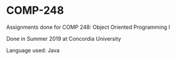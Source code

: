 # COMP-248
Assignments done for COMP 248: Object Oriented Programming I

Done in Summer 2019 at Concordia University

Language used: Java
